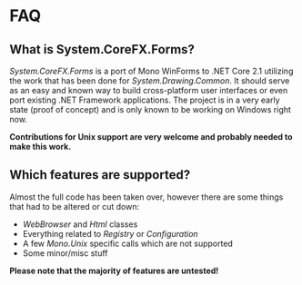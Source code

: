 # FAQ

## What is System.CoreFX.Forms?

*System.CoreFX.Forms* is a port of Mono WinForms to .NET Core 2.1 utilizing the work that has been done for *System.Drawing.Common*. It should serve as an easy and known way to build cross-platform user interfaces or even port existing .NET Framework applications. The project is in a very early state (proof of concept) and is only known to be working on Windows right now.

**Contributions for Unix support are very welcome and probably needed to make this work.**

## Which features are supported?

Almost the full code has been taken over, however there are some things that had to be altered or cut down:

* *WebBrowser* and *Html* classes
* Everything related to *Registry* or *Configuration*
* A few *Mono.Unix* specific calls which are not supported
* Some minor/misc stuff

**Please note that the majority of features are untested!**
